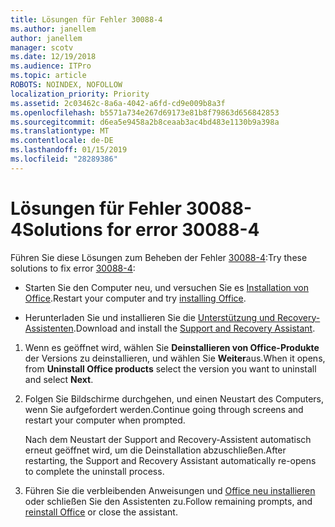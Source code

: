 ```yaml
---
title: Lösungen für Fehler 30088-4
ms.author: janellem
author: janellem
manager: scotv
ms.date: 12/19/2018
ms.audience: ITPro
ms.topic: article
ROBOTS: NOINDEX, NOFOLLOW
localization_priority: Priority
ms.assetid: 2c03462c-8a6a-4042-a6fd-cd9e009b8a3f
ms.openlocfilehash: b5571a734e267d69173e81b8f79863d656842853
ms.sourcegitcommit: d6ea5e9458a2b8ceaab3ac4bd483e1130b9a398a
ms.translationtype: MT
ms.contentlocale: de-DE
ms.lasthandoff: 01/15/2019
ms.locfileid: "28289386"
---
```

# <a name="solutions-for-error-30088-4"></a><span data-ttu-id="622ad-102">Lösungen für Fehler 30088-4</span><span class="sxs-lookup"><span data-stu-id="622ad-102">Solutions for error 30088-4</span></span>

<span data-ttu-id="622ad-103">Führen Sie diese Lösungen zum Beheben der Fehler [30088-4](https://support.office.com/article/d5df89a9-0507-4b4c-92f9-22f457e630aa?wt.mc_id=Alchemy_ClientDIA):</span><span class="sxs-lookup"><span data-stu-id="622ad-103">Try these solutions to fix error [30088-4](https://support.office.com/article/d5df89a9-0507-4b4c-92f9-22f457e630aa?wt.mc_id=Alchemy_ClientDIA):</span></span>
  
- <span data-ttu-id="622ad-104">Starten Sie den Computer neu, und versuchen Sie es [Installation von Office](https://portal.office.com/OLS/MySoftware.aspx).</span><span class="sxs-lookup"><span data-stu-id="622ad-104">Restart your computer and try [installing Office](https://portal.office.com/OLS/MySoftware.aspx).</span></span>
    
- <span data-ttu-id="622ad-105">Herunterladen Sie und installieren Sie die [Unterstützung und Recovery-Assistenten](https://aka.ms/SARA-OfficeUninstall-Alchemy).</span><span class="sxs-lookup"><span data-stu-id="622ad-105">Download and install the [Support and Recovery Assistant](https://aka.ms/SARA-OfficeUninstall-Alchemy).</span></span>
    
1. <span data-ttu-id="622ad-106">Wenn es geöffnet wird, wählen Sie **Deinstallieren von Office-Produkte** der Versions zu deinstallieren, und wählen Sie **Weiter**aus.</span><span class="sxs-lookup"><span data-stu-id="622ad-106">When it opens, from **Uninstall Office products** select the version you want to uninstall and select **Next**.</span></span> 
    
2. <span data-ttu-id="622ad-107">Folgen Sie Bildschirme durchgehen, und einen Neustart des Computers, wenn Sie aufgefordert werden.</span><span class="sxs-lookup"><span data-stu-id="622ad-107">Continue going through screens and restart your computer when prompted.</span></span>
    
    <span data-ttu-id="622ad-108">Nach dem Neustart der Support and Recovery-Assistent automatisch erneut geöffnet wird, um die Deinstallation abzuschließen.</span><span class="sxs-lookup"><span data-stu-id="622ad-108">After restarting, the Support and Recovery Assistant automatically re-opens to complete the uninstall process.</span></span>
    
3. <span data-ttu-id="622ad-109">Führen Sie die verbleibenden Anweisungen und [Office neu installieren](https://portal.office.com/OLS/MySoftware.aspx) oder schließen Sie den Assistenten zu.</span><span class="sxs-lookup"><span data-stu-id="622ad-109">Follow remaining prompts, and [reinstall Office](https://portal.office.com/OLS/MySoftware.aspx) or close the assistant.</span></span> 
    


